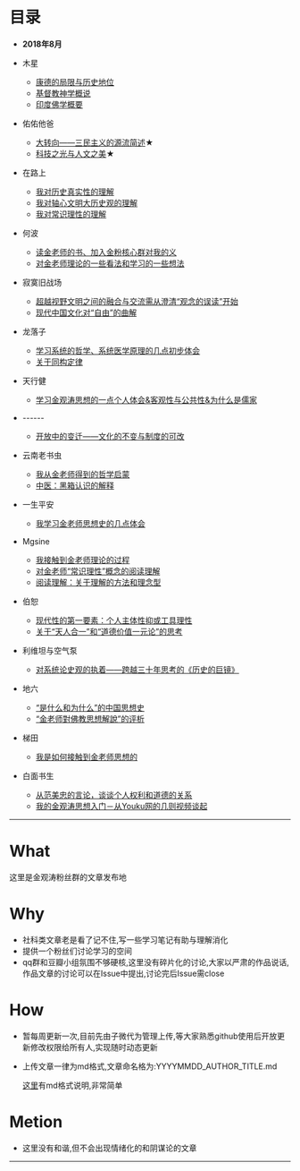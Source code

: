 # 目录
- **2018年8月**
* 木星
  * [康德的局限与历史地位](201808/20180802_Muxing_Kant.md)
  * [基督教神学概说](201808/20180803_MuXing_Christianity.md)
  * [印度佛学概要](201808/20180803_MuXing_IndiaBuddhism.md)

* 佑佑他爸
  * [大转向——三民主义的源流简述](201808/20180804_YYTB_SMZY.md)★
  * [科技之光与人文之美](201808/20180816_yytb_scienceliterature.md)★
* 在路上
  * [我对历史真实性的理解](201808/20180804_ZaiLuSang_Wdlszsxdlj.md)
  * [我对轴心文明大历史观的理解](201808/20180806_ZailuSang_Wdzxwmdlsg.md)
  * [我对常识理性的理解](201808/20180811_ZaiLuSang_CSLX.md)
* 何波
  * [读金老师的书、加入金粉核心群对我的义](201808/20180804_HeBo_Jrjfq.md)
  * [对金老师理论的一些看法和学习的一些想法](201808/20180810_HeBo_MyJgtView.md)
* 寂寞旧战场
  * [超越视野文明之间的融合与交流需从澄清“观念的误读”开始](201808/20180803_Jmjzc_LAW.md)
  * [现代中国文化对“自由”的曲解](201808/20180812_Jmjzc_FREE.md)
* 龙落子
  * [学习系统的哲学、系统医学原理的几点初步体会](201808/20180806_LongLuoZ_ZXYX.md)
  * [关于同构定律](201808/20180809_LongLuoz_TGDL.md)
* 天行健
  * [学习金观涛思想的一点个人体会&客观性与公共性&为什么是儒家](201808/20180808_TXJ_MYJGT.md)
* \------
    * [开放中的变迁——文化的不变与制度的可改](201808/20180804_GangGang_CultureChange.md)
* 云南老书虫
  * [我从金老师得到的哲学启蒙](201808/20180804_YNLSC_MyJgtPhilosophy.md)
  * [中医：黑箱认识的解释](201808/20180812_YNLSC_BLACKBOX.md)
* 一生平安
  * [我学习金老师思想史的几点体会](201808/20180806_YSPA_MyJgt.md)
* Mgsine
  * [我接触到金老师理论的过程](201808/20180804_Mgsine_Myjgt.md)
  * [对金老师“常识理性”概念的阅读理解](201808/20180813_mgsine_CSLX.md)
  * [阅读理解：关于理解的方法和理念型](201808/20180815_mgsine_KnowMode.md)
* 伯恕
  * [现代性的第一要素：个人主体性抑或工具理性](201808/20180804_BoSu_ModrenNO1.md)
  * [关于“天人合一”和“道德价值一元论”的思考](201808/20180816_BoSu_trhy.md)
* 利维坦与空气泵
  * [对系统论史观的执着——跨越三十年思考的《历史的巨镜》](201808/20180806_LiWeiTanAir_XiTongSiGuan.md)
* 地六
  * [“是什么和为什么”的中国思想史](201808/20180812_DILIU_WhatWhy.md)
  * [“金老师對佛教思想解說”的评析](201808/20180817_DILIU_Buddhism.md)
* 梯田
  * [我是如何接触到金老师思想的](201808/20180814_TiTian_MYJGT.md)
* 白面书生
  * [从范美忠的言论，谈谈个人权利和道德的关系](201808/20180816_BMSS_FMZ.md)
  * [我的金观涛思想入门－从Youku网的几则视频谈起](201808/20180816_BMSS_MYJGT.md)



---
# What
这里是金观涛粉丝群的文章发布地

# Why
* 社科类文章老是看了记不住,写一些学习笔记有助与理解消化
* 提供一个粉丝们讨论学习的空间
* qq群和豆瓣小组氛围不够硬核,这里没有碎片化的讨论,大家以严肃的作品说话,作品文章的讨论可以在Issue中提出,讨论完后Issue需close

# How
* 暂每周更新一次,目前先由子微代为管理上传,等大家熟悉github使用后开放更新修改权限给所有人,实现随时动态更新
* 上传文章一律为md格式,文章命名格为:YYYYMMDD_AUTHOR_TITLE.md

  [这里](https://www.jianshu.com/p/191d1e21f7ed)有md格式说明,非常简单

# Metion
* 这里没有和谐,但不会出现情绪化的和阴谋论的文章
---
